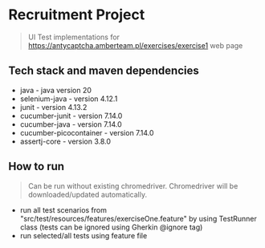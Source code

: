 
# Recruitment Project 
> UI Test implementations for https://antycaptcha.amberteam.pl/exercises/exercise1 web page

## Tech stack and maven dependencies

- java - java version 20
- selenium-java - version 4.12.1
- junit - version 4.13.2
- cucumber-junit - version 7.14.0
- cucumber-java - version 7.14.0
- cucumber-picocontainer - version 7.14.0
- assertj-core - version 3.8.0

## How to run
> Can be run without existing chromedriver. Chromedriver will be downloaded/updated automatically.

- run all test scenarios from "src/test/resources/features/exerciseOne.feature" by using TestRunner class (tests can be ignored using Gherkin @ignore tag)
- run selected/all tests using feature file
